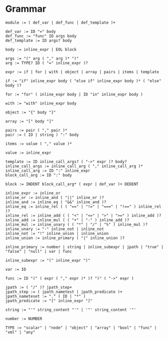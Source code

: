 # Grammar

    module := ( def_var | def_func | def_template )+

    def_var := ID "=" body
    def_func := "func" ID args body
    def_template := ID args? body

    body := inline_expr | EOL block

    args := "(" arg ( "," arg )* ")"
    arg := TYPE? ID ( "=" inline_expr )?

    expr := if | for | with | object | array | pairs | items | template

    if := "if" inline_expr body ( "else if" inline_expr body )* ( "else" body )?

    for := "for" ( inline_expr body | ID "in" inline_expr body )

    with := "with" inline_expr body

    object := "{" body "}"

    array := "[" body "]"

    pairs := pair ( "," pair )*
    pair := ( ID | string ) ":" body

    items := value ( "," value )*

    value := inline_expr

    template := ID inline_call_args? ( "->" expr )? body?
    inline_call_args := inline_call_arg ( "," inline_call_arg )*
    inline_call_arg := ID ":" inline_expr
    block_call_arg := ID ":" body

    block := INDENT block_call_arg* ( expr | def_var )+ DEDENT

    inline_expr := inline_or
    inline_or := inline_and ( "||" inline_or )?
    inline_and := inline_eq ( "&&" inline_and )?
    inline_eq := inline_rel ( ( "==" | "!=" | "===" | "!==" ) inline_rel )?
    inline_rel := inline_add ( ( "<" | "<=" | ">" | ">=" ) inline_add )?
    inline_add := inline_mul ( ( "+" | "-" ) inline_add )?
    inline_mul := inline_unary ( ( "*" | "/" | "%" ) inline_mul )?
    inline_unary := "-" inline_not | inline_not
    inline_not := "!" inline_union | inline_union
    inline_union := inline_primary ( "|" inline_union )?

    inline_primary := number | string | inline_subexpr | jpath | "true" | "false" | "null" | var | func

    inline_subexpr := "(" inline_expr ")"

    var := ID

    func := ID "(" ( expr ( "," expr )* )? ")" ( "->" expr )

    jpath := ( "/" )? jpath_step+
    jpath_step := ( jpath_nametest | jpath_predicate )+
    jpath_nameteset := "." ( ID | "*" )
    jpath_predicate := "[" inline_expr "]"

    string := "'" string_content "'" | '"' string_content '"'

    number := NUMBER

    TYPE := "scalar" | "node" | "object" | "array" | "bool" | "func" | "xml" | "any"

